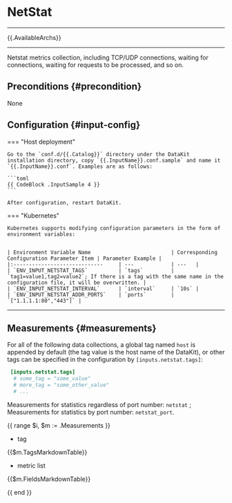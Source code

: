 
# NetStat
---

{{.AvailableArchs}}

---

Netstat metrics collection, including TCP/UDP connections, waiting for connections, waiting for requests to be processed, and so on.

## Preconditions {#precondition}

None

## Configuration {#input-config}

=== "Host deployment"

    Go to the `conf.d/{{.Catalog}}` directory under the DataKit installation directory, copy `{{.InputName}}.conf.sample` and name it `{{.InputName}}.conf`. Examples are as follows:
    
    ```toml
    {{ CodeBlock .InputSample 4 }}
    ```
    
    After configuration, restart DataKit.

=== "Kubernetes"

    Kubernetes supports modifying configuration parameters in the form of environment variables:


    | Environment Variable Name                          | Corresponding Configuration Parameter Item | Parameter Example |
    |:-----------------------------     | ---            | ---   |
    | `ENV_INPUT_NETSTAT_TAGS`          | `tags`         | `tag1=value1,tag2=value2`; If there is a tag with the same name in the configuration file, it will be overwritten. |
    | `ENV_INPUT_NETSTAT_INTERVAL`      | `interval`     | `10s` |
    | `ENV_INPUT_NETSTAT_ADDR_PORTS`    | `ports`        | `["1.1.1.1:80","443"]` |

---

## Measurements {#measurements}

For all of the following data collections, a global tag named `host` is appended by default (the tag value is the host name of the DataKit), or other tags can be specified in the configuration by `[inputs.netstat.tags]`:

``` toml
 [inputs.netstat.tags]
  # some_tag = "some_value"
  # more_tag = "some_other_value"
  # ...
```

Measurements for statistics regardless of port number: `netstat` ; Measurements for statistics by port number: `netstat_port`.

{{ range $i, $m := .Measurements }}

- tag

{{$m.TagsMarkdownTable}}

- metric list

{{$m.FieldsMarkdownTable}}

{{ end }}
